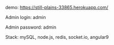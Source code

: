 demo: https://still-plains-33865.herokuapp.com/

Admin login: admin

Admin password: admin

Stack: mySQL, node.js, redis, socket.io, angular9